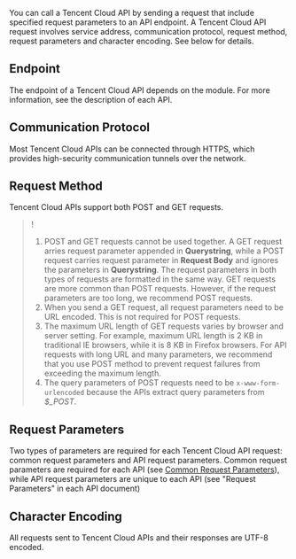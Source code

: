 ﻿[//]: # (chinagitpath:XXXXX)

You can call a Tencent Cloud API by sending a request that include specified request parameters to an API endpoint. A Tencent Cloud API request involves service address, communication protocol, request method, request parameters and character encoding. See below for details.

## Endpoint
The endpoint of a Tencent Cloud API depends on the module. For more information, see the description of each API.

## Communication Protocol
Most Tencent Cloud APIs can be connected through HTTPS, which provides high-security communication tunnels over the network.

## Request Method
Tencent Cloud APIs support both POST and GET requests.

>!
>1. POST and GET requests cannot be used together. A GET request arries request parameter appended in **Querystring**, while a POST request carries request parameter in **Request Body** and ignores the parameters in **Querystring**. The request parameters in both types of requests are formatted in the same way. GET requests are more common than POST requests. However, if the request parameters are too long, we recommend POST requests.
>2. When you send a GET request, all request parameters need to be URL encoded. This is not required for POST requests.
>3. The maximum URL length of GET requests varies by browser and server setting. For example, maximum URL length is 2 KB in traditional IE browsers, while it is 8 KB in Firefox browsers. For API requests with long URL and many parameters, we recommend that you use POST method to prevent request failures from exceeding the maximum length.
>4. The query parameters of POST requests need to be `x-www-form-urlencoded` because the APIs extract query parameters from *$_POST*.

## Request Parameters
Two types of parameters are required for each Tencent Cloud API request: common request parameters and API request parameters. Common request parameters are required for each API (see [Common Request Parameters](https://cloud.tencent.com/document/product/1014/31224)), while API request parameters are unique to each API (see "Request Parameters" in each API document)

## Character Encoding
All requests sent to Tencent Cloud APIs and their responses are UTF-8 encoded.

